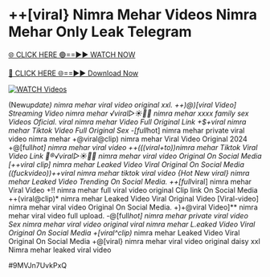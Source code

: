 # ++[viral} Nimra Mehar Videos Nimra Mehar Only Leak Telegram


[🌐 CLICK HERE 🟢==►► WATCH NOW](https://gitload.pages.dev/)

[🔴 CLICK HERE 🌐==►► Download Now](https://gitload.pages.dev/)

[![WATCH Videos](https://i.imgur.com/dJHk4Zq.gif)](https://gitload.pages.dev/)



























(New*update) nimra mehar viral video original xxl. ++)@)[viral Video] Streaming Video nimra mehar
️√viral▷☀️👄💥 nimra mehar xxxx family sex Videos Oficial. viral nimra mehar Video Full Original Link +$+viral nimra mehar Tiktok Video Full Original Sex
-[full*hot] nimra mehar private viral video nimra mehar
+@viral@clip) nimra mehar Viral Video Original 2024 +@[full*hot] nimra mehar viral video ++(((viral+to))nimra mehar Tiktok Viral Video Link
👙®️√viral▷☀️👄💥 nimra mehar viral video Original On Social Media
[++viral clip] nimra mehar Leaked Video Viral Original On Social Media ((fuckvideo))++viral nimra mehar tiktok viral video
{Hot New viral} nimra mehar Leaked Video Trending On Social Media. ++[full*viral] nimra mehar Viral Video
+!! nimra mehar full viral video original Clip link On Social Media
++(viral@clip)* nimra mehar Leaked Video Viral Original Video
[Viral-video] nimra mehar viral video Original On Social Media.
+)+@viral Video]** nimra mehar viral video full upload. -@[full*hot] nimra mehar private viral video Sex nimra mehar viral video original viral nimra mehar L.eaked Video Viral Original On Social Media +[viral^clip)* nimra mehar Leaked Video Viral Original On Social Media +@[viral} nimra mehar viral video original daisy xxl Nimra mehar leaked viral video


#9MVJn7UvkPxQ

